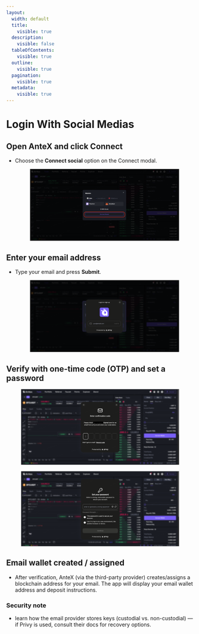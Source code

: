 ```yaml
---
layout:
  width: default
  title:
    visible: true
  description:
    visible: false
  tableOfContents:
    visible: true
  outline:
    visible: true
  pagination:
    visible: true
  metadata:
    visible: true
---
```


# Login With Social Medias

## **Open** AnteX **and click Connect**

*   Choose the **Connect social** option on the Connect modal.

    <figure><img src="../.gitbook/assets/image (5).png" alt=""><figcaption></figcaption></figure>

## **Enter your email address**

*   Type your email and press **Submit**.

    <figure><img src="../.gitbook/assets/image (6).png" alt=""><figcaption></figcaption></figure>

## **Verify with one-time code (OTP) and set a password**

<figure><img src="../.gitbook/assets/image (7).png" alt=""><figcaption></figcaption></figure>

<figure><img src="../.gitbook/assets/image (8).png" alt=""><figcaption></figcaption></figure>

## **Email wallet created / assigned**

* After verification, AnteX (via the third-party provider) creates/assigns a blockchain address for your email. The app will display your email wallet address and deposit instructions.

### **Security note**

* learn how the email provider stores keys (custodial vs. non-custodial) — if Privy is used, consult their docs for recovery options.

